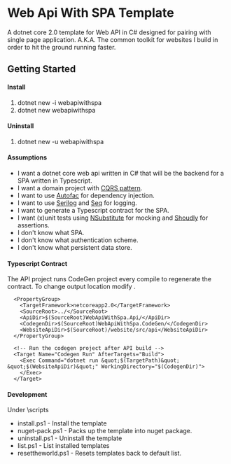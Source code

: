 Web Api With SPA Template
===================

A dotnet core 2.0 template for Web API in C# designed for pairing with single page application. A.K.A. The common toolkit for websites I build in order to hit the ground running faster.

Getting Started
-------------

#### Install
1. dotnet new -i webapiwithspa
2. dotnet new webapiwithspa

#### Uninstall
1. dotnet new -u webapiwithspa

#### Assumptions

- I want a dotnet core web api written in C# that will be the backend for a SPA written in Typescript. 
- I want a domain project with [CQRS pattern](https://docs.microsoft.com/en-us/azure/architecture/patterns/cqrs). 
- I want to use [Autofac](https://autofac.org/) for dependency injection. 
- I want to use [Serilog](https://serilog.net/) and [Seq](https://getseq.net/) for logging. 
- I want to generate a Typescript contract for the SPA. 
- I want (x)unit tests using [NSubstitute](http://nsubstitute.github.io/) for mocking and [Shoudly](https://github.com/shouldly/shouldly) for assertions. 
- I don't know what SPA.
- I don't know what authentication scheme.
- I don't know what persistent data store. 

#### Typescript Contract
The API project runs CodeGen project every compile to regenerate the contract. To change output location modify <WebsiteApiDir>.

```
  <PropertyGroup>
    <TargetFramework>netcoreapp2.0</TargetFramework>
    <SourceRoot>../</SourceRoot>
    <ApiDir>$(SourceRoot)WebApiWithSpa.Api/</ApiDir>
    <CodegenDir>$(SourceRoot)WebApiWithSpa.CodeGen/</CodegenDir>
    <WebsiteApiDir>$(SourceRoot)/website/src/api</WebsiteApiDir>
  </PropertyGroup>

  <!-- Run the codegen project after API build -->
  <Target Name="Codegen Run" AfterTargets="Build">
    <Exec Command="dotnet run &quot;$(TargetPath)&quot; &quot;$(WebsiteApiDir)&quot;" WorkingDirectory="$(CodegenDir)">
    </Exec>
  </Target>
```

#### Development
Under \scripts
 - install.ps1 - Install the template
 - nuget-pack.ps1 - Packs up the template into nuget package.
 - uninstall.ps1 - Uninstall the template
 - list.ps1 - List installed templates
 - resettheworld.ps1 - Resets templates back to default list.
 